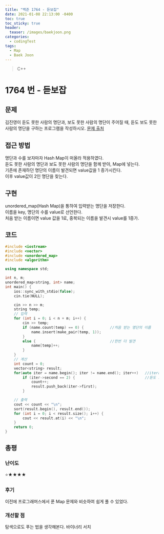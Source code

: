 ```yaml
---
title: "백준 1764 - 듣보잡"
date: 2021-01-08 22:13:00 -0400
toc: true
toc_sticky: true
header:
  teaser: /images/baekjoon.png
categories:
  - codingTest
tags:
  - Map
  - Baek Joon
---
```


> C++

# 1764 번 - 듣보잡

## 문제

김진영이 듣도 못한 사람의 명단과, 보도 못한 사람의 명단이 주어질 때, 듣도 보도 못한 사람의 명단을 구하는 프로그램을 작성하시오.
[문제 출처](https://www.acmicpc.net/problem/1764)

## 접근 방법

명단과 수를 보자마자 Hash Map이 떠올라 적용하였다.  
듣도 못한 사람의 명단과 보도 못한 사람의 명단을 함께 받아, Map에 넣는다.  
기존에 존재하던 명단의 이름이 발견되면 value값을 1 증가시킨다.  
이후 value값이 2인 명단을 찾는다.

## 구현

unordered_map(Hash Map)을 통하여 입력받는 명단을 저장한다.  
이름을 key, 명단의 수를 value로 선언한다.  
처음 받는 이름이면 value 값을 1로, 중복되는 이름을 발견시 value를 1증가.

## 코드

```c++
#include <iostream>
#include <vector>
#include <unordered_map>
#include <algorithm>

using namespace std;

int n, m;
unordered_map<string, int> name;
int main() {
	ios::sync_with_stdio(false);
	cin.tie(NULL);

	cin >> n >> m;
	string temp;
	// 입력
	for (int i = 0; i < n + m; i++) {
		cin >> temp;
		if (name.count(temp) == 0) {			//처음 받는 명단의 이름
			name.insert(make_pair(temp, 1));
		}
		else {									//한번 더 발견
			name[temp]++;
		}
	}
	// 계산
	int count = 0;
	vector<string> result;
	for(auto iter = name.begin(); iter != name.end(); iter++)	//iterator를 사용하여 map을 탐색
		if (iter->second == 2) {								//듣도 보도 못한 이름 발견
			count++;
			result.push_back(iter->first);
		}

	// 출력
	cout << count << "\n";
	sort(result.begin(), result.end());
	for (int i = 0; i < result.size(); i++) {
		cout << result.at(i) << "\n";
	}
	return 0;
}
```

## 총평

### 난이도

⭐★★★★

### 후기

이전에 프로그래머스에서 푼 Map 문제와 비슷하여 쉽게 풀 수 있었다.

### 개선할 점

탐색으로도 푸는 법을 생각해본다. 바이너리 서치
